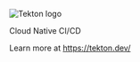 ![Tekton logo](https://raw.githubusercontent.com/cdfoundation/artwork/main/tekton/horizontal/color/tekton-horizontal-color.svg)

Cloud Native CI/CD

Learn more at https://tekton.dev/
